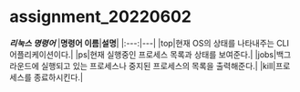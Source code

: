 # assignment_20220602
***리눅스 명령어***
|**명령어 이름**|**설명**|
|:---:|---|
|top|현재 OS의 상태를 나타내주는 CLI 어플리케이션이다.|
|ps|현재 실행중인 프로세스 목록과 상태를 보여준다.|
|jobs|백그라운드에 실행되고 있는 프로세스나 중지된 프로세스의 목록을 출력해준다.|
|kill|프로세스를 종료하시킨다.|
